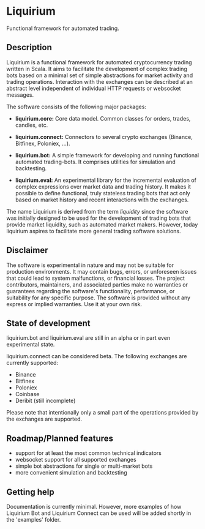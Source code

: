 # Liquirium
Functional framework for automated trading.

## Description

Liquirium is a functional framework for automated cryptocurrency trading written in Scala.
It aims to facilitate the development of complex trading
bots based on a minimal set of simple abstractions for market activity and trading operations.
Interaction with the exchanges can be described at an abstract level independent of individual HTTP requests or
websocket messages.

The software consists of the following major packages:

- **liquirium.core:** Core data model. Common classes for orders, trades, candles, etc.

- **liquirium.connect:** Connectors to several crypto exchanges (Binance, Bitfinex, Poloniex, ...).

- **liquirium.bot:** A simple framework for developing and running functional automated trading-bots. It
  comprises utilities for simulation and backtesting.

- **liquirium.eval:** An experimental library for the incremental evaluation of complex expressions
  over market data and trading history. It makes it possible to define functional, truly stateless
  trading bots that act only based on market history and recent interactions with the exchanges.

The name Liquirium is derived from the term *liquidity* since the software was initially designed to be used for
the development of trading bots that provide market liquidity, such as automated market makers.
However, today liquirium aspires to facilitate more general trading software solutions.


## Disclaimer

The software is experimental in nature and may not be suitable for production environments. It may contain bugs,
errors, or unforeseen issues that could lead to system malfunctions, or financial losses.
The project contributors, maintainers, and associated parties make no warranties or guarantees
regarding the software's functionality, performance, or suitability for any specific purpose.
The software is provided without any express or implied warranties. Use it at your own risk.

## State of development

liquirium.bot and liquirium.eval are still in an alpha or in part even experimental state.

liquirium.connect can be considered beta. The following exchanges are currently supported:

- Binance
- Bitfinex
- Poloniex
- Coinbase
- Deribit (still incomplete)

Please note that intentionally only a small part of the operations provided by the exchanges are supported.

## Roadmap/Planned features

- support for at least the most common technical indicators
- websocket support for all supported exchanges
- simple bot abstractions for single or multi-market bots
- more convenient simulation and backtesting

## Getting help

Documentation is currently minimal. However, more examples of how Liquirium Bot and Liquirium Connect can be used
will be added shortly in the 'examples' folder.
